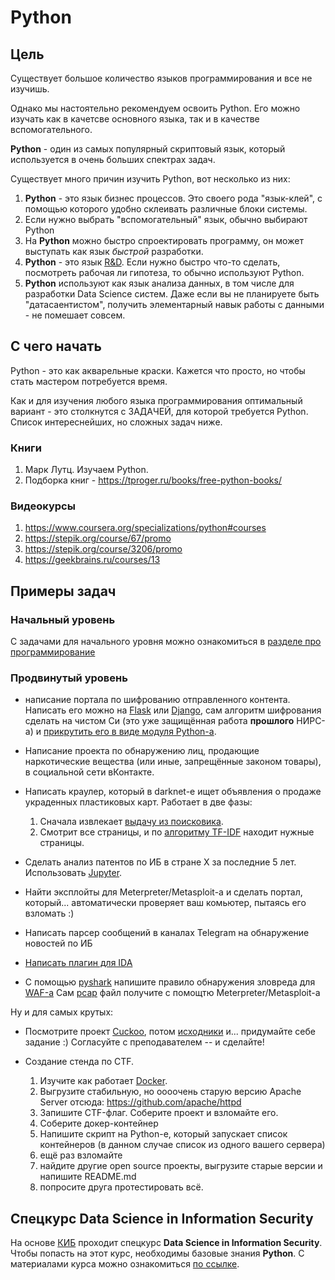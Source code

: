 # Python

## Цель
Существует большое количество языков программирования и все не изучишь. 

Однако мы настоятельно рекомендуем освоить Python. Его можно изучать как в качетсве основного языка, так и в качестве вспомогательного.

**Python** - один из самых популярный скриптовый язык, который используется в очень больших спектрах задач.

Существует много причин изучить Python, вот несколько из них:
1. **Python** - это язык бизнес процессов.
Это своего рода "язык-клей", с помощью которого удобно склеивать
различные блоки системы.
1. Если нужно выбрать "вспомогательный" язык, обычно выбирают Python
1. На **Python** можно быстро спроектировать программу, он может выступать как язык *быстрой* разработки.
1. **Python** - это язык [R&D](https://ru.wikipedia.org/wiki/%D0%9D%D0%98%D0%9E%D0%9A%D0%A0).
Если нужно быстро что-то сделать, посмотреть рабочая ли гипотеза, то обычно используют Python. 
1. **Python** используют как язык анализа данных, в том числе для разработки Data Science систем.
Даже если вы не планируете быть "датасаентистом", получить элементарный навык работы с данными - не помешает совсем.

## С чего начать

Python - это как акварельные краски. 
Кажется что просто, но чтобы стать мастером потребуется время.

Как и для изучения любого языка программирования
оптимальный вариант - это столкнутся с ЗАДАЧЕЙ, для 
которой требуется Python. Список интереснейших, но сложных задач ниже.

### Книги
1. Марк Лутц. Изучаем Python. 
2. Подборка книг - https://tproger.ru/books/free-python-books/

### Видеокурсы
1. https://www.coursera.org/specializations/python#courses
2. https://stepik.org/course/67/promo
3. https://stepik.org/course/3206/promo
4. https://geekbrains.ru/courses/13

## Примеры задач

### Начальный уровень
С задачами для начального уровня можно ознакомиться в [разделе про программирование](https://github.com/drewxa/guide/blob/master/Programming.md#tasks)

### Продвинутый уровень
*  написание портала по шифрованию отправленного контента. 
Написать его можно на 
[Flask](https://palletsprojects.com/p/flask/) 
или 
[Django](https://www.djangoproject.com/),
сам алгоритм шифрования сделать на чистом Си 
(это уже защищённая работа **прошлого** НИРС-а)
и 
[прикрутить его в виде модуля Python-а](https://realpython.com/build-python-c-extension-module/).

* Написание проекта по обнаружению 
лиц, продающие наркотические вещества 
(или иные, запрещённые законом товары),
в социальной сети вКонтакте.

* Написать краулер, который в darknet-е  ищет объявления
о продаже украденных пластиковых карт.
Работает в две фазы:
  1. Сначала извлекает [выдачу из поисковика](https://duckduckgo.com/?q=%D0%9A%D1%83%D0%BF%D0%B8%D1%82%D1%8C+%D1%81%D0%B1%D0%B5%D1%80%D0%B1%D0%B0%D0%BD%D0%BA%D0%BE%D0%B2%D1%81%D0%BA%D0%B8%D0%B5+%D0%BA%D0%B0%D1%80%D1%82%D1%8B&t=h_&ia=web).
  1. Смотрит все страницы, и по [алгоритму TF-IDF](https://ru.wikipedia.org/wiki/TF-IDF) находит нужные страницы.

* Сделать анализ патентов по ИБ в стране Х за последние 5 лет. 
Использовать [Jupyter](https://jupyter.org/).

* Найти эксплойты для Meterpreter/Metasploit-а
и сделать портал, который... автоматически проверяет ваш комьютер,
пытаясь его взломать :)

* Написать парсер сообщений в каналах Telegram на 
обнаружение новостей по ИБ

* [Написать плагин для IDA](https://xakep.ru/2011/06/23/55780/#toc05.)

* С помощью [pyshark](https://kiminewt.github.io/pyshark/)
напишите правило обнаружения зловреда для [WAF-а](https://ru.wikipedia.org/wiki/%D0%A4%D0%B0%D0%B9%D1%80%D0%B2%D0%BE%D0%BB_%D0%B2%D0%B5%D0%B1-%D0%BF%D1%80%D0%B8%D0%BB%D0%BE%D0%B6%D0%B5%D0%BD%D0%B8%D0%B9)
Сам [pcap](https://ru.wikipedia.org/wiki/Pcap) файл получите с помощтю Meterpreter/Metasploit-а

Ну и для самых крутых:

* Посмотрите проект [Cuckoo](https://cuckoosandbox.org/download),
потом [исходники](https://github.com/cuckoosandbox)
и... придумайте себе задание :) Согласуйте с преподавателем -- и сделайте!

* Создание стенда по CTF.
  1. Изучите как работает [Docker](https://www.docker.com/).
  1. Выгрузите стабильную, но оооочень старую версию
Apache Server отсюда: https://github.com/apache/httpd
  1. Запишите CTF-флаг. Соберите проект и взломайте его.
  1. Соберите докер-контейнер
  1. Напишите скрипт на Python-е, который запускает список контейнеров 
  (в данном случае список из одного вашего сервера)
  1. ещё раз взломайте
  1. найдите другие open source проекты, выгрузите старые версии и напишите README.md
  1. попросите друга протестировать всё.

## Спецкурс Data Science in Information Security
На основе [КИБ](https://t.me/kibinfo) проходит спецкурс **Data Science in Information Security**. Чтобы попасть на этот курс, необходимы базовые знания **Python**. С материалами курса можно ознакомиться [по ссылке](https://github.com/kib-courses/dsis).
